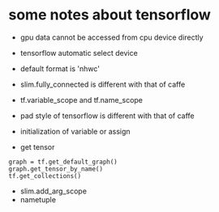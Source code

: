 # some notes about tensorflow


* gpu data cannot be accessed from cpu device directly
* tensorflow automatic select device


* default format is 'nhwc'
* slim.fully_connected is different with that of caffe
* tf.variable_scope and tf.name_scope
* pad style of tensorflow is different with that of caffe
* initialization of variable or assign
* get tensor
```
graph = tf.get_default_graph()
graph.get_tensor_by_name()
tf.get_collections()
```
* slim.add_arg_scope
* nametuple

